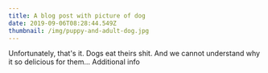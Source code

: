 ```yaml
---
title: A blog post with picture of dog
date: 2019-09-06T08:28:44.549Z
thumbnail: /img/puppy-and-adult-dog.jpg
---
```


Unfortunately, that's it.
Dogs eat theirs shit.
And we cannot understand why it so delicious for them...
Additional info
